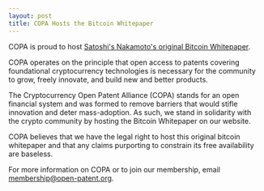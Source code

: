 ```yaml
---
layout: post
title: COPA Hosts the Bitcoin Whitepaper
---
```

COPA is proud to host [Satoshi's Nakamoto's original Bitcoin Whitepaper](/agreements/bitcoin.pdf).

COPA operates on the principle that open access to patents covering foundational cryptocurrency technologies is necessary for the community to grow, freely innovate, and build new and better products.

The Cryptocurrency Open Patent Alliance (COPA) stands for an open financial system and was formed to remove barriers that would stifle innovation and deter mass-adoption. As such, we stand in solidarity with the crypto community by hosting the Bitcoin Whitepaper on our website.

COPA believes that we have the legal right to host this original bitcoin whitepaper and that any claims purporting to constrain its free availability are baseless.

For more information on COPA or to join our membership, email membership@open-patent.org.
